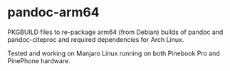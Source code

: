 # pandoc-arm64

PKGBUILD files to re-package arm64 (from Debian) builds of pandoc and pandoc-citeproc and required dependencies for Arch Linux. 

Tested and working on Manjaro Linux running on both Pinebook Pro and PinePhone hardware.
